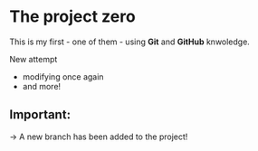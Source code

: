 # The project zero

This is my first - one of them - using **Git** and **GitHub** knwoledge.

New attempt

- modifying once again
- and more!

## Important:
-> A new branch has been added to the project!